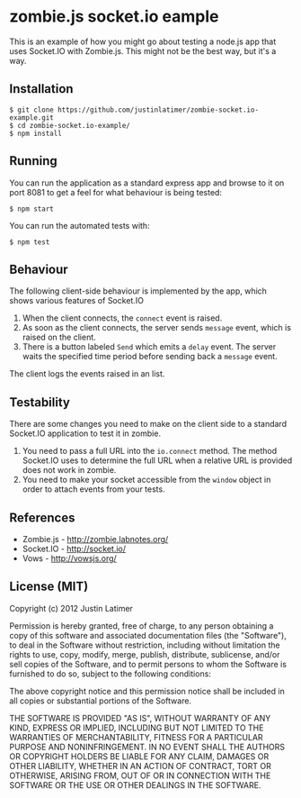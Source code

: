 # zombie.js socket.io eample

This is an example of how you might go about testing a node.js app that uses Socket.IO with Zombie.js. This might not be the best way, but it's a way.

## Installation

    $ git clone https://github.com/justinlatimer/zombie-socket.io-example.git
    $ cd zombie-socket.io-example/
    $ npm install

## Running

You can run the application as a standard express app and browse to it on port 8081 to get a feel for what behaviour is being tested:

	$ npm start

You can run the automated tests with:

	$ npm test

## Behaviour

The following client-side behaviour is implemented by the app, which shows various features of Socket.IO

1. When the client connects, the `connect` event is raised.
2. As soon as the client connects, the server sends `message` event, which is raised on the client.
3. There is a button labeled `Send` which emits a `delay` event. The server waits the specified time period before sending back a `message` event.

The client logs the events raised in an list.

## Testability

There are some changes you need to make on the client side to a standard Socket.IO application to test it in zombie.

1. You need to pass a full URL into the `io.connect` method. The method Socket.IO uses to determine the full URL when a relative URL is provided does not work in zombie.
2. You need to make your socket accessible from the `window` object in order to attach events from your tests.

## References

* Zombie.js - http://zombie.labnotes.org/
* Socket.IO - http://socket.io/
* Vows - http://vowsjs.org/

## License (MIT)

Copyright (c) 2012 Justin Latimer

Permission is hereby granted, free of charge, to any person obtaining
a copy of this software and associated documentation files (the
"Software"), to deal in the Software without restriction, including
without limitation the rights to use, copy, modify, merge, publish,
distribute, sublicense, and/or sell copies of the Software, and to
permit persons to whom the Software is furnished to do so, subject to
the following conditions:

The above copyright notice and this permission notice shall be
included in all copies or substantial portions of the Software.

THE SOFTWARE IS PROVIDED "AS IS", WITHOUT WARRANTY OF ANY KIND,
EXPRESS OR IMPLIED, INCLUDING BUT NOT LIMITED TO THE WARRANTIES OF
MERCHANTABILITY, FITNESS FOR A PARTICULAR PURPOSE AND
NONINFRINGEMENT. IN NO EVENT SHALL THE AUTHORS OR COPYRIGHT HOLDERS BE
LIABLE FOR ANY CLAIM, DAMAGES OR OTHER LIABILITY, WHETHER IN AN ACTION
OF CONTRACT, TORT OR OTHERWISE, ARISING FROM, OUT OF OR IN CONNECTION
WITH THE SOFTWARE OR THE USE OR OTHER DEALINGS IN THE SOFTWARE.
